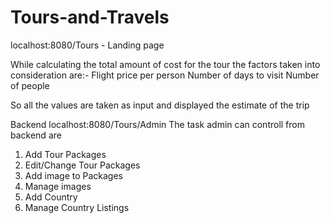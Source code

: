 # Tours-and-Travels

localhost:8080/Tours - Landing page

While calculating the total amount of cost for the tour the factors taken into consideration are:-
Flight price per person
Number of days to visit
Number of people

So all the values are taken as input and displayed the estimate of the trip

Backend
localhost:8080/Tours/Admin
The task admin can controll from backend are 
1. Add Tour Packages
2. Edit/Change Tour Packages
3. Add image to Packages
4. Manage images
5. Add Country
6. Manage Country Listings


